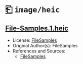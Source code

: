 # [⎗](../../../../README.md) `image/heic`

## [File-Samples.1.heic](../files/File-Samples.1.heic)

- License: [FileSamples](./LICENSE.1.txt)
- Original Author(s): FileSamples
- References and Sources:
  - [FileSamples](https://filesamples.com/samples/image/heic/sample1.heic)

